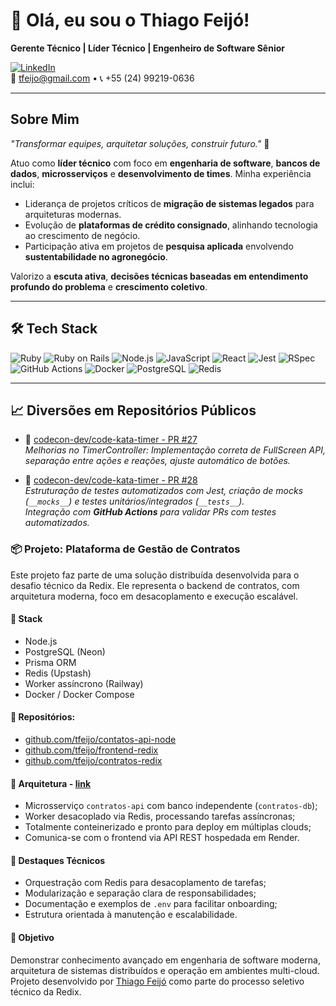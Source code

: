 # 👋 Olá, eu sou o Thiago Feijó!

**Gerente Técnico | Líder Técnico | Engenheiro de Software Sênior**

[![LinkedIn](https://img.shields.io/badge/-Thiago%20Feijó-blue?style=flat-square&logo=Linkedin&logoColor=white&link=https://www.linkedin.com/in/tfeijo/)](https://www.linkedin.com/in/tfeijo/)  
📧 tfeijo@gmail.com • 📞 +55 (24) 99219-0636

---

## Sobre Mim
_"Transformar equipes, arquitetar soluções, construir futuro."_ 🚀

Atuo como **líder técnico** com foco em **engenharia de software**, **bancos de dados**, **microsserviços** e **desenvolvimento de times**. Minha experiência inclui:

- Liderança de projetos críticos de **migração de sistemas legados** para arquiteturas modernas.
- Evolução de **plataformas de crédito consignado**, alinhando tecnologia ao crescimento de negócio.
- Participação ativa em projetos de **pesquisa aplicada** envolvendo **sustentabilidade no agronegócio**.

Valorizo a **escuta ativa**, **decisões técnicas baseadas em entendimento profundo do problema** e **crescimento coletivo**.

---

## 🛠️ Tech Stack

![Ruby](https://img.shields.io/badge/Ruby-CC342D?logo=ruby&logoColor=white)
![Ruby on Rails](https://img.shields.io/badge/Rails-CC0000?logo=rubyonrails&logoColor=white)
![Node.js](https://img.shields.io/badge/Node.js-339933?logo=nodedotjs&logoColor=white)
![JavaScript](https://img.shields.io/badge/JavaScript-F7DF1E?logo=javascript&logoColor=black)
![React](https://img.shields.io/badge/React-20232A?logo=react&logoColor=61DAFB)
![Jest](https://img.shields.io/badge/Jest-C21325?logo=jest&logoColor=white)
![RSpec](https://img.shields.io/badge/RSpec-732345?logo=ruby&logoColor=white)
![GitHub Actions](https://img.shields.io/badge/GitHub_Actions-2088FF?logo=githubactions&logoColor=white)
![Docker](https://img.shields.io/badge/Docker-2496ED?logo=docker&logoColor=white)
![PostgreSQL](https://img.shields.io/badge/PostgreSQL-4169E1?logo=postgresql&logoColor=white)
![Redis](https://img.shields.io/badge/Redis-DC382D?logo=redis&logoColor=white)

---

## 📈 Diversões em Repositórios Públicos

- 🔹 [codecon-dev/code-kata-timer - PR #27](https://github.com/codecon-dev/code-kata-timer/pull/27)  
  _Melhorias no TimerController: Implementação correta de FullScreen API, separação entre ações e reações, ajuste automático de botões._

- 🔹 [codecon-dev/code-kata-timer - PR #28](https://github.com/codecon-dev/code-kata-timer/pull/28)  
  _Estruturação de testes automatizados com Jest, criação de mocks (`__mocks__`) e testes unitários/integrados (`__tests__`).  
  Integração com **GitHub Actions** para validar PRs com testes automatizados._

### 📦 Projeto: Plataforma de Gestão de Contratos

Este projeto faz parte de uma solução distribuída desenvolvida para o desafio técnico da Redix. Ele representa o backend de contratos, com arquitetura moderna, foco em desacoplamento e execução escalável.

#### 🧰 Stack
- Node.js
- PostgreSQL (Neon)
- Prisma ORM
- Redis (Upstash)
- Worker assíncrono (Railway)
- Docker / Docker Compose

#### 🔗 Repositórios:
- [github.com/tfeijo/contatos-api-node](https://github.com/tfeijo/contatos-api-node)
- [github.com/tfeijo/frontend-redix](https://github.com/tfeijo/frontend-redix)
- [github.com/tfeijo/contratos-redix](https://github.com/tfeijo/contratos-redix)



#### 🧱 Arquitetura - [link](https://drive.google.com/file/d/16ESgt71Q48slQeRHPZLqmPDeg5n5B_oQ/view?usp=sharing)
- Microsserviço `contratos-api` com banco independente (`contratos-db`);
- Worker desacoplado via Redis, processando tarefas assíncronas;
- Totalmente conteinerizado e pronto para deploy em múltiplas clouds;
- Comunica-se com o frontend via API REST hospedada em Render.

#### 🧠 Destaques Técnicos
- Orquestração com Redis para desacoplamento de tarefas;
- Modularização e separação clara de responsabilidades;
- Documentação e exemplos de `.env` para facilitar onboarding;
- Estrutura orientada à manutenção e escalabilidade.

#### 🔎 Objetivo
Demonstrar conhecimento avançado em engenharia de software moderna, arquitetura de sistemas distribuídos e operação em ambientes multi-cloud. Projeto desenvolvido por [Thiago Feijó](https://www.linkedin.com/in/tfeijo) como parte do processo seletivo técnico da Redix.


